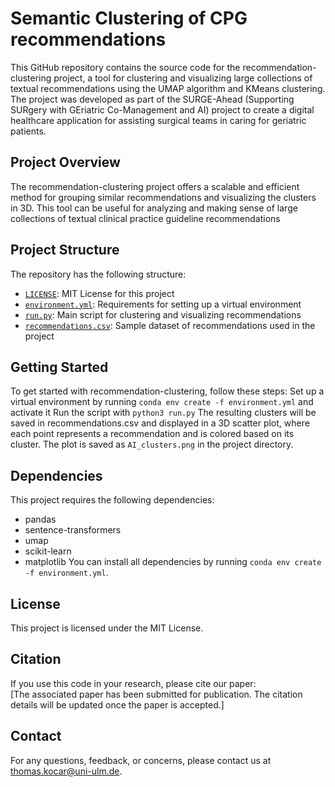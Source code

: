 # Semantic Clustering of CPG recommendations
This GitHub repository contains the source code for the recommendation-clustering project, a tool for clustering and visualizing large collections of textual recommendations using the UMAP algorithm and KMeans clustering. The project was developed as part of the SURGE-Ahead (Supporting SURgery with GEriatric Co-Management and AI) project to create a digital healthcare application for assisting surgical teams in caring for geriatric patients.

## Project Overview
The recommendation-clustering project offers a scalable and efficient method for grouping similar recommendations and visualizing the clusters in 3D. This tool can be useful for analyzing and making sense of large collections of textual clinical practice guideline recommendations

## Project Structure
The repository has the following structure:
- [`LICENSE`](./LICENSE): MIT License for this project
- [`environment.yml`](./environment.yml): Requirements for setting up a virtual environment
- [`run.py`](./run.py): Main script for clustering and visualizing recommendations
- [`recommendations.csv`](./recommendations.csv): Sample dataset of recommendations used in the project

## Getting Started
To get started with recommendation-clustering, follow these steps:
Set up a virtual environment by running `conda env create -f environment.yml` and activate it
Run the script with `python3 run.py`
The resulting clusters will be saved in recommendations.csv and displayed in a 3D scatter plot, where each point represents a recommendation and is colored based on its cluster. The plot is saved as `AI_clusters.png` in the project directory.

## Dependencies
This project requires the following dependencies:
- pandas
- sentence-transformers
- umap
- scikit-learn
- matplotlib
You can install all dependencies by running `conda env create -f environment.yml`.

## License
This project is licensed under the MIT License.

## Citation
If you use this code in your research, please cite our paper: \
[The associated paper has been submitted for publication. The citation details will be updated once the paper is accepted.]

## Contact
For any questions, feedback, or concerns, please contact us at thomas.kocar@uni-ulm.de.
